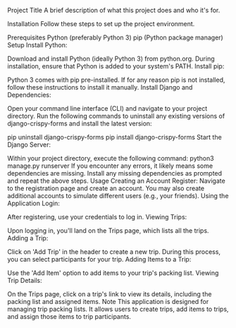 Project Title
A brief description of what this project does and who it's for.

Installation
Follow these steps to set up the project environment.

Prerequisites
Python (preferably Python 3)
pip (Python package manager)
Setup
Install Python:

Download and install Python (ideally Python 3) from python.org.
During installation, ensure that Python is added to your system's PATH.
Install pip:

Python 3 comes with pip pre-installed. If for any reason pip is not installed, follow these instructions to install it manually.
Install Django and Dependencies:

Open your command line interface (CLI) and navigate to your project directory.
Run the following commands to uninstall any existing versions of django-crispy-forms and install the latest version:

pip uninstall django-crispy-forms
pip install django-crispy-forms
Start the Django Server:

Within your project directory, execute the following command:
python3 manage.py runserver
If you encounter any errors, it likely means some dependencies are missing. Install any missing dependencies as prompted and repeat the above steps.
Usage
Creating an Account
Register:
Navigate to the registration page and create an account. You may also create additional accounts to simulate different users (e.g., your friends).
Using the Application
Login:

After registering, use your credentials to log in.
Viewing Trips:

Upon logging in, you'll land on the Trips page, which lists all the trips.
Adding a Trip:

Click on 'Add Trip' in the header to create a new trip. During this process, you can select participants for your trip.
Adding Items to a Trip:

Use the 'Add Item' option to add items to your trip's packing list.
Viewing Trip Details:

On the Trips page, click on a trip's link to view its details, including the packing list and assigned items.
Note
This application is designed for managing trip packing lists. It allows users to create trips, add items to trips, and assign those items to trip participants.